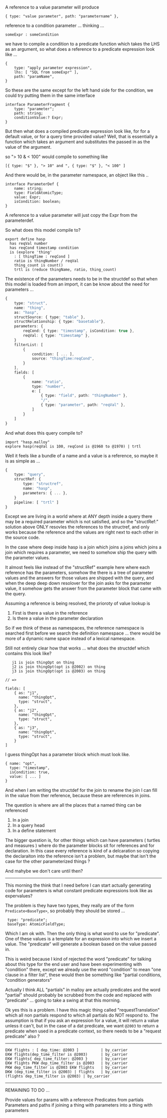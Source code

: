 A reference to a value parameter will produce

    { type: "value parameter", path: "parametername" },

 reference to a condition parameter ... thinking ...

    someExpr : someCondition

we have to compile a condition to a predicate function which takes the LHS as an argument, so what does a reference to a predicate
expression look like ...

    {
        type: "apply parameter expression",
        lhs: [ "SQL from someExpr" ],
        path: "paramName",
    }

So these are the same except for the left hand side for the condition, we could try putting them in the same interface

    interface ParameterFragment {
        type: "parameter";
        path: string;
        conditionValue:? Expr;
    }

But then what does a compiled predicate expression look like, for for a default value, or for a query time provided value?
Well, that is essentially a function which takes an argument and substitutes the passed in as the value of the argument.

so "> 10 & < 100" would compile to something like

    [{ type: "$" }, "> 10" and ", { type: "$" }, "< 100" ]

And there would be, in the parameter namespace, an object like this ..

    interface ParameterDef {
        name: string;
        type: FieldAtomicType;
        value: Expr;
        isCondition: boolean;
    }

A reference to a value parameter will just copy the Expr from the parameterdef.

So what does this model compile to?

    export define hasp
      has reqVal number
      has reqCond timestamp condition
      is (explore 'thing'
        : [ thingTime : reqCond ]
        ratio is thingNumber / reqVal
        thing_count is count()
        trtl is (reduce thingName, ratio, thing_count)

The existence of the parameters needs to be in the structdef
so that when this model is loaded from an import, it can be
know about the need for parameters ...

```typescript
{
    type: "struct",
    name: "thing",
    as: "hasp",
    structSource: { type: "table" },
    structRelationship: { type: "basetable"},
    parameters: {
        reqCond: { type: "timestamp", isCondition: true },
        reqVal: { type: "timestamp" },
    }
    filterList: [
        {
            condition: [ ... ],
            source: "thingTime:reqCond",
        }
    ],
    fields: [
        {
            name: "ratio",
            type: "number",
            e: [
                { type: "field", path: "thingNumber" },
                "/",
                { type: "parameter", path: "reqVal" },
            ]
        }
    ]
}
```

And what does this query compile to?

    import "hasp.malloy"
    explore hasp(reqVal is 100, reqCond is @1960 to @1970) | trtl

Well it feels like a bundle of a name and a value is a reference, so maybe it is as simple as ...

```typescript
{
    type: "query",
    structRef: {
        type: "structref",
        name: "hasp",
        parameters: { ... },
    }
    pipeline: [ "trtl" ]
}
```

Except we are living in a world where at ANY depth inside a query there may be a required parameter which is not satisfied, and so the "structRef:" solution above ONLY resovles the references to the structref, and only works because the reference and the values are right next to each other in the source code.

In the case where deep inside hasp is a join which joins a joins which joins a join which requires a parameter, we need to somehow ship the
query with the parameter values.

It almost feels like instead of the "structRef" example here where each reference has the parameters, somehow the there is a tree of parameter values and the answers for those values are shipped with the query, and when the deep deep down resolover for the join asks for the parameter value, it somehow gets the answer from the parameter block that came with the query.

Assuming a reference is being resolved, the prioroty of value lookup is

1. First is there a value in the reference
2. Is there a value in the parameter declaration

So if we think of these as namespaces, the reference namespace is searched first before we search the definition namespace ... there would be more of a dynamic name space instead of a lexical namespace.

Still not entirely clear how that works ... what does the structdef which contains this look like?

```
   j1 is join thingOpt on thing
   j2 is join thingOpt(opt is @2002) on thing
   j3 is join thingOpt(opt is @2003) on thing

// =>

fields: [
    { as: "j1",
      name: "thingOpt",
      type: "struct",
    },
    { as: "j2",
      name: "thingOpt",
      type: "struct",
    },
    { as: "j3",
      name: "thingOpt",
      type: "struct",
    }
]
```

I guess thingOpt has a parameter block which must look like.

    { name: "opt",
      type: "timestamp",
      isCondition: true,
      value: [ ... ]
    }

And when I am writing the structdef for the join to rename the join I can fill in the value from ther reference, because these are references in joins.

The question is where are all the places that a named thing can be referenced

1) In a join
2) In a query head
3) In a define statement


The bigger question is, for other things which can have parameters ( turtles and measures ) where do the parameter blocks sit for references and for declaration. In this case every reference is kind of a delcaration so copying the declaraiton into the reference isn't a problem, but maybe that isn't the case for the other parameterized things ?

And mahybe we don't care until then?

---

This morning the think that I need before I can start actually generating code for parameters is what constant predicate expressions look like as expervalues?

 The problem is they have two types, they really are of the form `Predicate<BaseType>`, so probably they should be stored ...

     type: "predicate";
     baseType: AtomicFieldType;

Which I am ok with. Then the only thing is what word to use for "predicate". One of these values is a template for an expression into which we insert a value. The "predicate" will generate a boolean based on the value passed in.

This is weird because I kind of rejected the word "predicate" for talking about this type for the end user and have been experimenting with "condition" there, except we already use the word "condition" to mean "one clause in a filter list", these would then be something like "partial conditions, "condition generators"

Actually I think ALL "partials" in malloy are actually predicates and the word "partial" should probably be scrubbed from the code and replaced with "predicate" ... going to take a swing at that this morning.

Ok yes this is a problem. I have this magic thing called "requestTranslation" which all non partials respond to which all partials do NOT respond to. The assumption is that if you ask an expression for a value, it will return a value unless it can't, but in the case of a dat predicate, we want `@2003` to return a predicate when used in a predicate context, so there needs to be a "request predicate" also ?

---

    EKW flights : [ dep_time: @2003 ]          | by_carrier
    EKW flights(dep_time_filter is @2003)      | by_carrier
    EKW flights{ dep_time_filter: @2003 }      | by_carrier
    EKW flights PKW dep_time_filter is @2003   | by_carrier
    PKW dep_time_filter is @2003 EKW flights   | by_carrier
    DKW (dep_time_filter is @2003) | flights   | by_carrier
    (flights dep_time_filter is @2003) | by_carrier
---

REMAINING TO DO ...

Provide values for params with a reference
Predicates from partials
Parameters and paths if joining a thing with parameters into a thing with parameters
